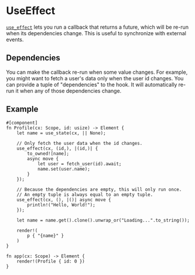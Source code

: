 # UseEffect

[`use_effect`](https://docs.rs/dioxus-hooks/latest/dioxus_hooks/fn.use_effect.html) lets you run a callback that returns a future, which will be re-run when its dependencies change. This is useful to synchronize with external events.

## Dependencies

You can make the callback re-run when some value changes. For example, you might want to fetch a user's data only when the user id changes. You can provide a tuple of "dependencies" to the hook. It will automatically re-run it when any of those dependencies change.

## Example

```rust, no_run
#[component]
fn Profile(cx: Scope, id: usize) -> Element {
    let name = use_state(cx, || None);

    // Only fetch the user data when the id changes.
    use_effect(cx, (id,), |(id,)| {
        to_owned![name];
        async move {
            let user = fetch_user(id).await;
            name.set(user.name);
        }
    });

    // Because the dependencies are empty, this will only run once.
    // An empty tuple is always equal to an empty tuple.
    use_effect(cx, (), |()| async move {
        println!("Hello, World!");
    });

    let name = name.get().clone().unwrap_or("Loading...".to_string());

    render!(
        p { "{name}" }
    )
}

fn app(cx: Scope) -> Element {
    render!(Profile { id: 0 })
}
```
